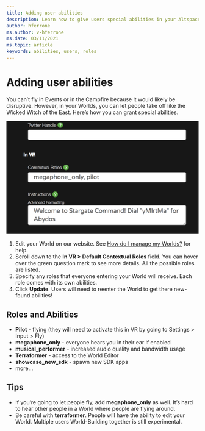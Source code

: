 ```yaml
---
title: Adding user abilities
description: Learn how to give users special abilities in your AltspaceVR events.
author: hferrone
ms.author: v-hferrone
ms.date: 03/11/2021
ms.topic: article
keywords: abilities, users, roles
---
```


# Adding user abilities

You can’t fly in Events or in the Campfire because it would likely be disruptive. However, in your Worlds, you can let people take off like the Wicked Witch of the East. Here’s how you can grant special abilities.

![World open in website with VR default contextual roles highlighted](images/contextual_roles.png)

1. Edit your World on our website. See [How do I manage my Worlds?](managing-worlds.md) for help.
2. Scroll down to the **In VR > Default Contextual Roles** field. You can hover over the green question mark to see more details. All the possible roles are listed.
3. Specify any roles that everyone entering your World will receive. Each role comes with its own abilities.
4. Click **Update**. Users will need to reenter the World to get there new-found abilities!

## Roles and Abilities

* **Pilot** - flying (they will need to activate this in VR by going to Settings > Input > Fly)
* **megaphone_only** - everyone hears you in their ear if enabled
* **musical_performer** - increased audio quality and bandwidth usage
* **Terraformer** - access to the World Editor
* **showcase_new_sdk** - spawn new SDK apps
* more…

## Tips

* If you’re going to let people fly, add **megaphone_only** as well. It’s hard to hear other people in a World where people are flying around.
* Be careful with **terraformer**. People will have the ability to edit your World. Multiple users World-Building together is still experimental.